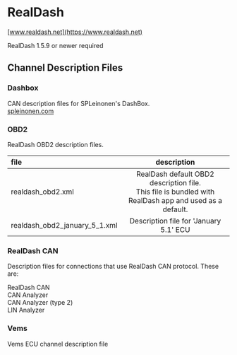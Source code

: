# RealDash

[www.realdash.net](https://www.realdash.net)

RealDash 1.5.9 or newer required

## Channel Description Files

### Dashbox
CAN description files for SPLeinonen's DashBox.</br>
[spleinonen.com](http://www.spleinonen.com)

### OBD2
RealDash OBD2 description files.

| file | description |
|:--------|:----------:|
| realdash_obd2.xml | RealDash default OBD2 description file.</br>This file is bundled with RealDash app and used as a default. |
| realdash_obd2_january_5_1.xml | Description file for 'January 5.1' ECU |

### RealDash CAN
Description files for connections that use RealDash CAN protocol. These are:

RealDash CAN</br>
CAN Analyzer</br>
CAN Analyzer (type 2)</br>
LIN Analyzer</br>

### Vems
Vems ECU channel description file



